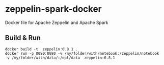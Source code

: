# zeppelin-spark-docker
Docker file for Apache Zeppelin and Apache Spark



## Build & Run

```
docker build -t  zeppelin:0.8.1 .
docker run -p 8080:8080 -v /my/folder/with/notebook:/zeppelin/notebook -v /my/folder/with/data/:/opt/data  zeppelin:0.8.1
```

